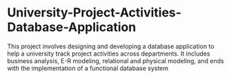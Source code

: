 # University-Project-Activities-Database-Application
This project involves designing and developing a database application to help a university track project activities across departments. It includes business analysis, E-R modeling, relational and physical modeling, and ends with the implementation of a functional database system
